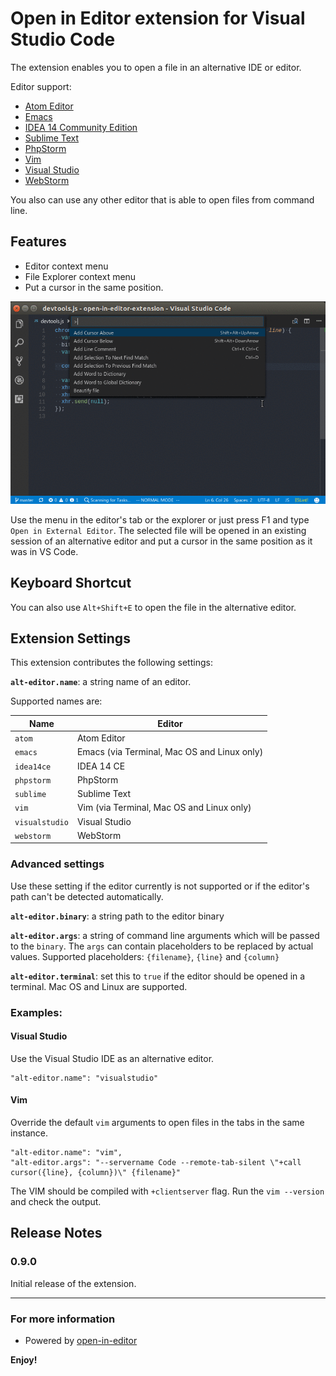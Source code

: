 # Open in Editor extension for Visual Studio Code

The extension enables you to open a file in an alternative IDE or editor.

Editor support:

-   [Atom Editor](https://atom.io/)
-   [Emacs](https://www.gnu.org/software/emacs/)
-   [IDEA 14 Community Edition](https://www.jetbrains.com/idea/download/)
-   [Sublime Text](http://www.sublimetext.com/)
-   [PhpStorm](https://www.jetbrains.com/phpstorm/)
-   [Vim](http://www.vim.org/)
-   [Visual Studio](https://www.visualstudio.com/)
-   [WebStorm](https://www.jetbrains.com/webstorm/)

You also can use any other editor that is able to open files from command line.

## Features

-   Editor context menu
-   File Explorer context menu
-   Put a cursor in the same position.

![Open in External Editor](images/open-in-editor-vscode.gif)

Use the menu in the editor's tab or the explorer or just press F1 and type `Open in External Editor`. The selected file will be opened in an existing session of an alternative editor and put a cursor in the same position as it was in VS Code.

## Keyboard Shortcut

You can also use `Alt+Shift+E` to open the file in the alternative editor.

## Extension Settings

This extension contributes the following settings:

**`alt-editor.name`**: a string name of an editor.

Supported names are:

| Name           | Editor                                      |
| -------------- | ------------------------------------------- |
| `atom`         | Atom Editor                                 |
| `emacs`        | Emacs (via Terminal, Mac OS and Linux only) |
| `idea14ce`     | IDEA 14 CE                                  |
| `phpstorm`     | PhpStorm                                    |
| `sublime`      | Sublime Text                                |
| `vim`          | Vim (via Terminal, Mac OS and Linux only)   |
| `visualstudio` | Visual Studio                               |
| `webstorm`     | WebStorm                                    |

### Advanced settings

Use these setting if the editor currently is not supported or if the editor's path can't be detected automatically.

**`alt-editor.binary`**: a string path to the editor binary

**`alt-editor.args`**: a string of command line arguments which will be passed to the `binary`. The `args` can contain placeholders to be replaced by actual values. Supported placeholders: `{filename}`, `{line}` and `{column}`

**`alt-editor.terminal`**: set this to `true` if the editor should be opened in a terminal. Mac OS and Linux are supported.

### Examples:

#### Visual Studio

Use the Visual Studio IDE as an alternative editor.

    "alt-editor.name": "visualstudio"

#### Vim

Override the default `vim` arguments to open files in the tabs in the same instance.

    "alt-editor.name": "vim",
    "alt-editor.args": "--servername Code --remote-tab-silent \"+call cursor({line}, {column})\" {filename}"

The VIM should be compiled with `+clientserver` flag. Run the `vim --version` and check the output.

## Release Notes

### 0.9.0

Initial release of the extension.

* * *

### For more information

-   Powered by [open-in-editor](https://github.com/lahmatiy/open-in-editor)

**Enjoy!**
